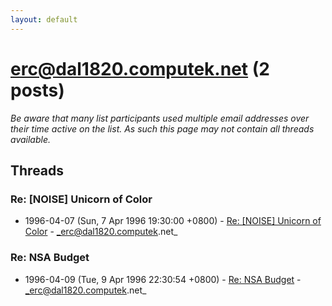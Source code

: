 ```yaml
---
layout: default
---
```


# erc@dal1820.computek.net (2 posts)

_Be aware that many list participants used multiple email addresses over their time active on the list. As such this page may not contain all threads available._

## Threads

### Re: [NOISE] Unicorn of Color
+ 1996-04-07 (Sun, 7 Apr 1996 19:30:00 +0800) - [Re: [NOISE] Unicorn of Color](/archive/1996/04/19a0dc258b6060c7992496ce38e70cb8a0b7276410bca34f2de42ed505c60106) - _erc@dal1820.computek.net_

### Re: NSA Budget
+ 1996-04-09 (Tue, 9 Apr 1996 22:30:54 +0800) - [Re: NSA Budget](/archive/1996/04/8765991551f9f2cc03f9466ae20524c276e187ba8d508f1a2188b2a49d85ff44) - _erc@dal1820.computek.net_

